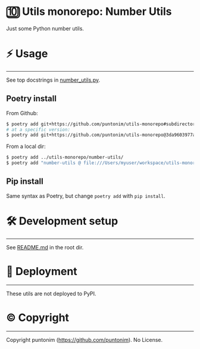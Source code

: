 **🔟 Utils monorepo: Number Utils**
===================================

Just some Python number utils.


⚡ Usage
=======

---

See top docstrings in [number_utils.py](number_utils/number_utils.py).

Poetry install
--------------
From Github:
```sh
$ poetry add git+https://github.com/puntonim/utils-monorepo#subdirectory=number-utils
# at a specific version:
$ poetry add git+https://github.com/puntonim/utils-monorepo@3da9603977a5e2948429627ac83309353cca693d#subdirectory=number-utils
```

From a local dir:
```sh
$ poetry add ../utils-monorepo/number-utils/
$ poetry add "number-utils @ file:///Users/myuser/workspace/utils-monorepo/number-utils/"
```

Pip install
-----------
Same syntax as Poetry, but change `poetry add` with `pip install`.


🛠️ Development setup
====================

---

See [README.md](../README.md) in the root dir.


🚀 Deployment
=============

---

These utils are not deployed to PyPI.


©️ Copyright
============

---

Copyright puntonim (https://github.com/puntonim). No License.
